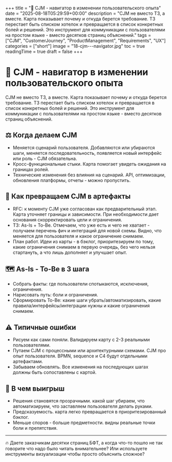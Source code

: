+++
title = "🧭 CJM - навигатор в изменении пользовательского опыта"
date = "2025-08-18T05:29:59+00:00"
description = "CJM не вместо ТЗ, а вместе. Карта показывает почему и откуда берется требование. ТЗ перестает быть списком хотелок и превращается в список конкретных болей и решений. Это инструмент для коммуникации с пользователями на простом языке - вместо десятков страниц объяснений."
tags = ["CJM", "CustomerJourney", "ProductManagement", "Requirements", "UX"]
categories = ["short"]
image = "18-cjm---navigator.jpg"
toc = true
readingTime = true
draft = false
+++

# 🧭 CJM - навигатор в изменении пользовательского опыта  
  
CJM не вместо ТЗ, а вместе. Карта показывает почему и откуда берется требование. ТЗ перестает быть списком хотелок и превращается в список конкретных болей и решений. Это инструмент для коммуникации с пользователями на простом языке - вместо десятков страниц объяснений.  
  
## ⚖️ Когда делаем CJM  
* Меняется сценарий пользователя. Добавляются или убираются шаги, меняется последовательность, появляется новый интерфейс или роль - CJM обязательна.  
* Кросс-функциональные стыки. Карта помогает увидеть ожидания на границах ролей.  
* Технические изменения без влияния на сценарий. API, оптимизации, обновления платформы, отчеты - можно пропустить.  
  
## 🧩 Как превращаем CJM в артефакты  
* RFC: к моменту CJM уже согласован как предварительный этап. Карта уточняет границы и зависимости. При необходимости дает основания скорректировать цели и ограничения.  
* ТЗ: As-Is + To-Be. Отмечаем, что уже есть и чего не хватает - получаем перечень фич и интеграций для новой схемы. Видно, что меняется для пользователя и какое ограничение снимаем.  
* План работ. Идеи из карты - в бэклог, приоритезируем по тому, какие ограничения снимаем в первую очередь, без чего нельзя стартануть, а что лишь дополняет и улучшает опыт.  
  
## 🗺️ As-Is - To-Be в 3 шага  
* Собрать факты: где пользователи спотыкаются, исключения, ограничения.  
* Нарисовать путь: боли и ограничения.  
* Сформировать To-Be: какие шаги убрать/автоматизировать, какие правила/интерфейсы/интеграции нужны и какие ограничения снимаем.  
  
## ⚠️ Типичные ошибки  
* Рисуем как сами поняли. Валидируем карту с 2-3 реальными пользователями.  
* Путаем CJM с процессными или архитектурными схемами. CJM про опыт пользователя. BPMN, sequence и C4 будут отдельными артефактами.  
* Забываем обновлять. Все изменения на последующих шагах должны быть сопоставлены с картой.  
  
## 🎯 В чем выигрыш  
* Решения становятся прозрачными. какой шаг убираем, что автоматизируем, что заставляем пользователя делать руками.  
* Предсказуемость. карта легко превращается в приоритезированный бэклог.  
* Меньше споров - больше предметности. видны реальные точки боли и препятствия.  
  
---  
  
🔥 Даете заказчикам десятки страниц БФТ, а когда что-то пошло не так говорите что надо было читать внимательнее? Или используете инструменты визуализации чтобы просто объяснить сложное?  
